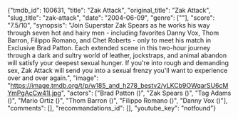 {"tmdb_id": 100631, "title": "Zak Attack", "original_title": "Zak Attack", "slug_title": "zak-attack", "date": "2004-06-09", "genre": [""], "score": "7.5/10", "synopsis": "Join Superstar Zak Spears as he works his way through seven hot and hairy men - including favorites Danny Vox, Thom Barron, Filippo Romano, and Chet Roberts - only to meet his match in Exclusive Brad Patton. Each extended scene in this two-hour journey through a dark and sultry world of leather, jockstraps, and animal abandon will satisfy your deepest sexual hunger. If you're into rough and demanding sex, Zak Attack will send you into a sexual frenzy you'll want to experience over and over again.", "image": "https://image.tmdb.org/t/p/w185_and_h278_bestv2/yLKCb9OWqarSU6cMYmPgAcCw41l.jpg", "actors": ["Brad Patton ()", "Zak Spears ()", "Tag Adams ()", "Mario Ortiz ()", "Thom Barron ()", "Filippo Romano ()", "Danny Vox ()"], "comments": [], "recommandations_id": [], "youtube_key": "notfound"}